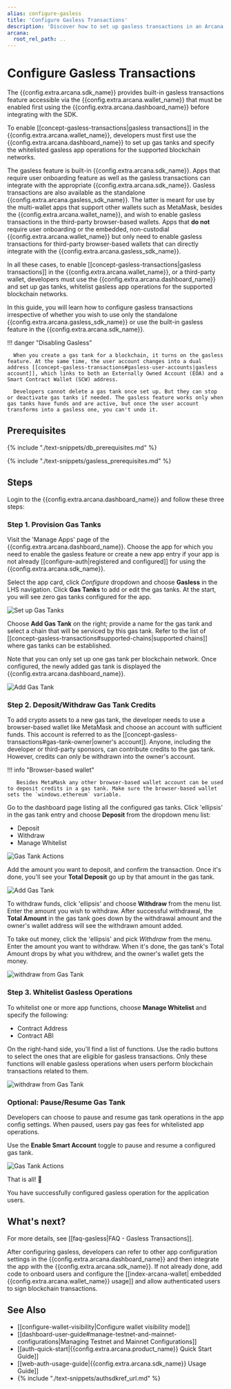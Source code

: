 ```yaml
---
alias: configure-gasless
title: 'Configure Gasless Transactions'
description: 'Discover how to set up gasless transactions in an Arcana Auth SDK-enabled app. Start by adding gas tanks, depositing sufficient credit, and whitelisting specific app operations to enable gasless transactions for users.'
arcana:
  root_rel_path: ..
---
```


# Configure Gasless Transactions

The {{config.extra.arcana.sdk_name}} provides built-in gasless transactions feature accessible via the {{config.extra.arcana.wallet_name}} that must be enabled first using the {{config.extra.arcana.dashboard_name}} before integrating with the SDK.

To enable [[concept-gasless-transactions|gasless transactions]] in the {{config.extra.arcana.wallet_name}}, developers must first use the {{config.extra.arcana.dashboard_name}} to set up gas tanks and specify the whitelisted gasless app operations for the supported blockchain networks.

The gasless feature is built-in {{config.extra.arcana.sdk_name}}. Apps that require user onboarding feature as well as the gasless transactions can integrate with the appropriate {{config.extra.arcana.sdk_name}}. Gasless transactions are also available as the standalone {{config.extra.arcana.gasless_sdk_name}}. The latter is meant for use by the multi-wallet apps that support other wallets such as MetaMask, besides the {{config.extra.arcana.wallet_name}}, and wish to enable gasless transactions in the third-party browser-based wallets. Apps that **do not** require user onboarding or the embedded, non-custodial {{config.extra.arcana.wallet_name}} but only need to enable gasless transactions for third-party browser-based wallets that can directly integrate with the {{config.extra.arcana.gasless_sdk_name}}.

In all these cases, to enable [[concept-gasless-transactions|gasless transactions]] in the {{config.extra.arcana.wallet_name}}, or a third-party wallet, developers must use the {{config.extra.arcana.dashboard_name}} and set up gas tanks, whitelist gasless app operations for the supported blockchain networks.

In this guide, you will learn how to configure gasless transactions irrespective of whether you wish to use only the standalone {{config.extra.arcana.gasless_sdk_name}} or use the built-in gasless feature in the {{config.extra.arcana.sdk_name}}.

!!! danger "Disabling Gasless" 

      When you create a gas tank for a blockchain, it turns on the gasless feature. At the same time, the user account changes into a dual address [[concept-gasless-transactions#gasless-user-accounts|gasless account]], which links to both an Externally Owned Account (EOA) and a Smart Contract Wallet (SCW) address.

      Developers cannot delete a gas tank once set up. But they can stop or deactivate gas tanks if needed. The gasless feature works only when gas tanks have funds and are active, but once the user account transforms into a gasless one, you can't undo it.

## Prerequisites

{% include "./text-snippets/db_prerequisites.md" %}

{% include "./text-snippets/gasless_prerequisites.md" %}

## Steps

Login to the {{config.extra.arcana.dashboard_name}} and follow these three steps:

### Step 1. Provision Gas Tanks

Visit the 'Manage Apps' page of the {{config.extra.arcana.dashboard_name}}. Choose the app for which you need to enable the gasless feature or create a new app entry if your app is not already [[configure-auth|registered and configured]] for using the {{config.extra.arcana.sdk_name}}.

Select the app card, click *Configure* dropdown and choose **Gasless** in the LHS navigation. Click **Gas Tanks** to add or edit the gas tanks. At the start, you will see zero gas tanks configured for the app.

<img src="/img/an_gl_db_new_config.png" alt="Set up Gas Tanks" class="an-screenshots"/>

Choose **Add Gas Tank** on the right; provide a name for the gas tank and select a chain that will be serviced by this gas tank. Refer to the list of [[concept-gasless-transactions#supported-chains|supported chains]] where gas tanks can be established.

Note that you can only set up one gas tank per blockchain network. Once configured, the newly added gas tank is displayed the {{config.extra.arcana.dashboard_name}}.

<img src="/img/an_gl_db_add_gas_tank.gif" alt="Add Gas Tank" class="an-screenshots"/>


### Step 2. Deposit/Withdraw Gas Tank Credits

To add crypto assets to a new gas tank, the developer needs to use a browser-based wallet like MetaMask and choose an account with sufficient funds. This account is referred to as the [[concept-gasless-transactions#gas-tank-owner|owner's account]]. Anyone, including the developer or third-party sponsors, can contribute credits to the gas tank. However, credits can only be withdrawn into the owner's account.

!!! info "Browser-based wallet"

       Besides MetaMask any other browser-based wallet account can be used to deposit credits in a gas tank. Make sure the browser-based wallet sets the `windows.ethereum` variable.

Go to the dashboard page listing all the configured gas tanks. Click 'ellipsis' in the gas tank entry and choose **Deposit** from the dropdown menu list:

* Deposit
* Withdraw
* Manage Whitelist

<img src="/img/an_gl_gas_tank_action.png" alt="Gas Tank Actions" class="an-screenshots"/>

Add the amount you want to deposit, and confirm the transaction. Once it's done, you'll see your **Total Deposit** go up by that amount in the gas tank.

<img src="/img/an_gl_db_deposit.gif" alt="Add Gas Tank" class="an-screenshots"/>

To withdraw funds, click 'ellipsis' and choose **Withdraw** from the menu list. Enter the amount you wish to withdraw. After successful withdrawal, the **Total Amount** in the gas tank goes down by the withdrawal amount and the owner's wallet address will see the withdrawn amount added.

To take out money, click the 'ellipsis' and pick *Withdraw* from the menu. Enter the amount you want to withdraw. When it's done, the gas tank's Total Amount drops by what you withdrew, and the owner's wallet gets the money.

<img src="/img/an_gl_db_withdraw.gif" alt="withdraw from Gas Tank" class="an-screenshots"/>

### Step 3. Whitelist Gasless Operations

To whitelist one or more app functions, choose **Manage Whitelist** and specify the following:

* Contract Address
* Contract ABI

On the right-hand side, you'll find a list of functions. Use the radio buttons to select the ones that are eligible for gasless transactions. Only these functions will enable gasless operations when users perform blockchain transactions related to them.

<img src="/img/an_gl_db_whitelist.gif" alt="withdraw from Gas Tank" class="an-screenshots"/>

### Optional: Pause/Resume Gas Tank

Developers can choose to pause and resume gas tank operations in the app config settings. When paused, users pay gas fees for whitelisted app operations.

Use the **Enable Smart Account** toggle to pause and resume a configured gas tank.

<img src="/img/an_gl_gas_tank_pause.png" alt="Gas Tank Actions" class="an-screenshots"/>

That is all! 🎉

You have successfully configured gasless operation for the application users.  

## What's next?

For more details, see [[faq-gasless|FAQ - Gasless Transactions]].

After configuring gasless, developers can refer to other app configuration settings in the {{config.extra.arcana.dashboard_name}} and then integrate the app with the {{config.extra.arcana.sdk_name}}. If not already done, add code to onboard users and configure the [[index-arcana-wallet| embedded {{config.extra.arcana.wallet_name}} usage]] and allow authenticated users to sign blockchain transactions.

## See Also

* [[configure-wallet-visibility|Configure wallet visibility mode]]
* [[dashboard-user-guide#manage-testnet-and-mainnet-configurations|Managing Testnet and Mainnet Configurations]]
* [[auth-quick-start|{{config.extra.arcana.product_name}} Quick Start Guide]] 
* [[web-auth-usage-guide|{{config.extra.arcana.sdk_name}} Usage Guide]]
* {% include "./text-snippets/authsdkref_url.md" %}
